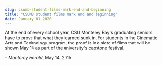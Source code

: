 ```yaml
---
slug: csumb-student-films-mark-end-and-beginning
title: "CSUMB student films mark end and beginning"
date: January 01 2020
---
```


 
<p>
  At the end of every school year, CSU Monterey Bay's graduating seniors have to
  prove that what they learned sunk in. For students in the Cinematic Arts and
  Technology program, the proof is in a slate of films that will be shown May 14
  as part of the university's capstone festival.
</p>
<p>– <em>Monterey Herald</em>, May 14, 2015</p>
 
